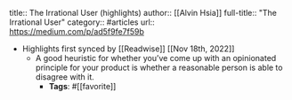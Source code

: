 title:: The Irrational User (highlights)
author:: [[Alvin Hsia]]
full-title:: "The Irrational User"
category:: #articles
url:: https://medium.com/p/ad5f9fe7f59b

- Highlights first synced by [[Readwise]] [[Nov 18th, 2022]]
	- A good heuristic for whether you’ve come up with an opinionated principle for your product is whether a reasonable person is able to disagree with it.
		- **Tags**: #[[favorite]]